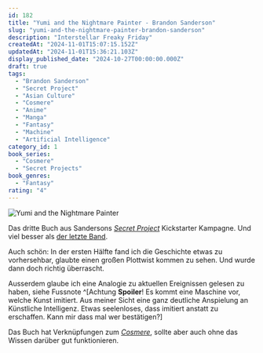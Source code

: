 ```yaml
---
id: 182
title: "Yumi and the Nightmare Painter - Brandon Sanderson"
slug: "yumi-and-the-nightmare-painter-brandon-sanderson"
description: "Interstellar Freaky Friday"
createdAt: "2024-11-01T15:07:15.152Z"
updatedAt: "2024-11-01T15:36:21.103Z"
display_published_date: "2024-10-27T00:00:00.000Z"
draft: true
tags:
  - "Brandon Sanderson"
  - "Secret Project"
  - "Asian Culture"
  - "Cosmere"
  - "Anime"
  - "Manga"
  - "Fantasy"
  - "Machine"
  - "Artificial Intelligence"
category_id: 1
book_series:
  - "Cosmere"
  - "Secret Projects"
book_genres:
  - "Fantasy"
rating: "4"
---
```


![Yumi and the Nightmare Painter](https://res.cloudinary.com/dlsll9dkn/image/upload/v1730469314/photo_2024_11_01_14_54_54_57f6840b75.jpg)

Das dritte Buch aus Sandersons [_Secret Project_](https://www.flore.nz/series/secret-projects-brandon-sanderson) Kickstarter Kampagne. Und viel besser als [der letzte Band](https://www.flore.nz/blog/the-frugal-wizard-s-handbook-for-surviving-medieval-england-brandon-sanderson). 

<!--more-->

Auch schön: In der ersten Hälfte fand ich die Geschichte etwas zu vorhersehbar, glaubte einen großen Plottwist kommen zu sehen. Und wurde dann doch richtig überrascht. 

Ausserdem glaube ich eine Analogie zu aktuellen Ereignissen gelesen zu haben, siehe Fussnote ^[Achtung **Spoiler**! Es kommt eine Maschine vor, welche Kunst imitiert. Aus meiner Sicht eine ganz deutliche Anspielung an Künstliche Intelligenz. Etwas seelenloses, dass imitiert anstatt zu erschaffen. Kann mir dass mal wer bestätigen?]

Das Buch hat Verknüpfungen zum [_Cosmere_](https://www.flore.nz/series/cosmere), sollte aber auch ohne das Wissen darüber gut funktionieren. 